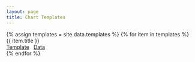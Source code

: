 ```yaml
---
layout: page
title: Chart Templates
---
```


<div class="gallery">
    {% assign templates = site.data.templates %}
    {% for item in templates %}
    <div class="gallery-item">
      <div class="el-image" style="background-image: url({{ item.image | thumbnail_image: '540x360^' | relativize_url }})"></div>
      <div class="el-title">{{ item.title }}</div>
      <div class="el-link">
        <a href="{{ item.path }}"><i class="far fa-file" aria-hidden="true"></i> Template</a>&nbsp;&nbsp;
        <a href="{{ item.data }}"><i class="fas fa-table" aria-hidden="true"></i> Data</a>
      </div>
    </div>
    {% endfor %}
</div>